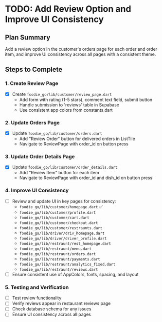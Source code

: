 # TODO: Add Review Option and Improve UI Consistency

## Plan Summary
Add a review option in the customer's orders page for each order and order item, and improve UI consistency across all pages with a consistent theme.

## Steps to Complete

### 1. Create Review Page
- [x] Create `foodie_go/lib/customer/review_page.dart`
  - Add form with rating (1-5 stars), comment text field, submit button
  - Handle submission to 'reviews' table in Supabase
  - Use consistent app colors from constants.dart

### 2. Update Orders Page
- [x] Update `foodie_go/lib/customer/orders.dart`
  - Add "Review Order" button for delivered orders in ListTile
  - Navigate to ReviewPage with order_id on button press

### 3. Update Order Details Page
- [x] Update `foodie_go/lib/customer/order_details.dart`
  - Add "Review Item" button for each item
  - Navigate to ReviewPage with order_id and dish_id on button press

### 4. Improve UI Consistency
- [ ] Review and update UI in key pages for consistency:
  - `foodie_go/lib/customer/homepage.dart` ✅
  - `foodie_go/lib/customer/profile.dart`
  - `foodie_go/lib/customer/cart.dart`
  - `foodie_go/lib/customer/checkout.dart`
  - `foodie_go/lib/customer/restraunts.dart`
  - `foodie_go/lib/driver/driv_homepage.dart`
  - `foodie_go/lib/driver/driver_profile.dart`
  - `foodie_go/lib/restraunt/rest_homepage.dart`
  - `foodie_go/lib/restraunt/menu.dart`
  - `foodie_go/lib/restraunt/orders.dart`
  - `foodie_go/lib/restraunt/payments.dart`
  - `foodie_go/lib/restraunt/analytics_fixed.dart`
  - `foodie_go/lib/restraunt/reviews.dart`
- [ ] Ensure consistent use of AppColors, fonts, spacing, and layout

### 5. Testing and Verification
- [ ] Test review functionality
- [ ] Verify reviews appear in restaurant reviews page
- [ ] Check database schema for any issues
- [ ] Ensure UI consistency across all pages
